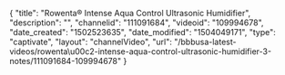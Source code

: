 {
    "title": "Rowenta&reg; Intense Aqua Control Ultrasonic Humidifier",
    "description": "",
    "channelid": "111091684",
    "videoid": "109994678",
    "date_created": "1502523635",
    "date_modified": "1504049171",
    "type": "captivate",
    "layout": "channelVideo",
    "url": "\/bbbusa-latest-videos\/rowenta\u00c2-intense-aqua-control-ultrasonic-humidifier-3-notes\/111091684-109994678"
}